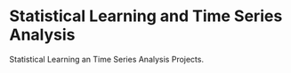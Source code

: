 # Statistical Learning and Time Series Analysis

Statistical Learning an Time Series Analysis Projects.

